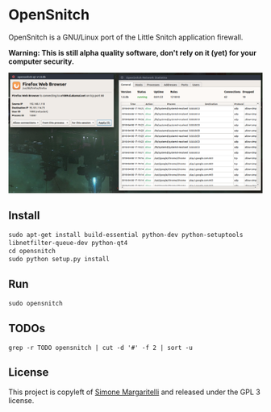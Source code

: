 # OpenSnitch

OpenSnitch is a GNU/Linux port of the Little Snitch application firewall.

**Warning: This is still alpha quality software, don't rely on it (yet) for your computer security.**

<center>
  <img src="https://raw.githubusercontent.com/evilsocket/opensnitch/master/screenshot.png" alt="OpenSnitch"/>
</center>

## Install

    sudo apt-get install build-essential python-dev python-setuptools libnetfilter-queue-dev python-qt4
    cd opensnitch
    sudo python setup.py install

## Run

    sudo opensnitch

## TODOs

    grep -r TODO opensnitch | cut -d '#' -f 2 | sort -u

## License

This project is copyleft of [Simone Margaritelli](http://www.evilsocket.net/) and released under the GPL 3 license.
